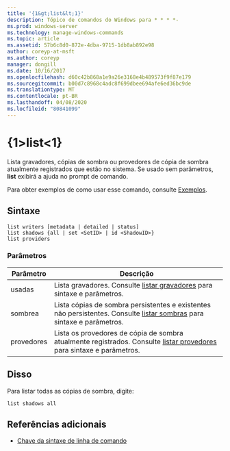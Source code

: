 ```yaml
---
title: '{1&gt;list&lt;1}'
description: Tópico de comandos do Windows para * * * *-
ms.prod: windows-server
ms.technology: manage-windows-commands
ms.topic: article
ms.assetid: 57b6c8d0-872e-4dba-9715-1db8ab892e98
author: coreyp-at-msft
ms.author: coreyp
manager: dongill
ms.date: 10/16/2017
ms.openlocfilehash: d60c42b868a1e9a26e3168e4b489573f9f87e179
ms.sourcegitcommit: b00d7c8968c4adc8f699dbee694afe6ed36bc9de
ms.translationtype: MT
ms.contentlocale: pt-BR
ms.lasthandoff: 04/08/2020
ms.locfileid: "80841099"
---
```

# <a name="list"></a>{1&gt;list&lt;1}



Lista gravadores, cópias de sombra ou provedores de cópia de sombra atualmente registrados que estão no sistema. Se usado sem parâmetros, **list** exibirá a ajuda no prompt de comando.

Para obter exemplos de como usar esse comando, consulte [Exemplos](#BKMK_examples).

## <a name="syntax"></a>Sintaxe

```
list writers [metadata | detailed | status]
list shadows {all | set <SetID> | id <ShadowID>}
list providers
```

### <a name="parameters"></a>Parâmetros

|Parâmetro|Descrição|
|---------|-----------|
|usadas|Lista gravadores. Consulte [listar gravadores](list-writers.md) para sintaxe e parâmetros.|
|sombrea|Lista cópias de sombra persistentes e existentes não persistentes. Consulte [listar sombras](list-shadows.md) para sintaxe e parâmetros.|
|provedores|Lista os provedores de cópia de sombra atualmente registrados. Consulte [listar provedores](list-providers.md) para sintaxe e parâmetros.|

## <a name="examples"></a><a name=BKMK_examples></a>Disso

Para listar todas as cópias de sombra, digite:
```
list shadows all
```

## <a name="additional-references"></a>Referências adicionais

- [Chave da sintaxe de linha de comando](command-line-syntax-key.md)